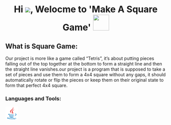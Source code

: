 <h1 align="center">Hi <img src="https://raw.githubusercontent.com/MartinHeinz/MartinHeinz/master/wave.gif" width="30px">, Welocme to 'Make A Square Game'
 <img src="https://th.bing.com/th/id/R.81830816e35b1b6e04c1b86cd5d8cdd8?rik=ft4Ex4P2n%2bEhkA&pid=ImgRaw&r=0" width="50px" height="50px">
</h1>

<h2 align="left">What is Square Game:</h3>
<p>Our project is more like a game called “Tetris”, it’s about putting pieces falling 
out of the top together at the bottom to form a straight line and then the
straight line vanishes.our project is a program that is supposed to take a set of pieces and use them to
form a 4x4 square without any gaps, it should automatically rotate or flip the
pieces or keep them on their original state to form that perfect 4x4 square.</p>




<h3 align="left">Languages and Tools:</h3>
<p align="left"> <a href="https://www.java.com" target="_blank" rel="noreferrer"> <img src="https://raw.githubusercontent.com/devicons/devicon/master/icons/java/java-original.svg" alt="java" width="40" height="40"/> </a> 
</p>




















